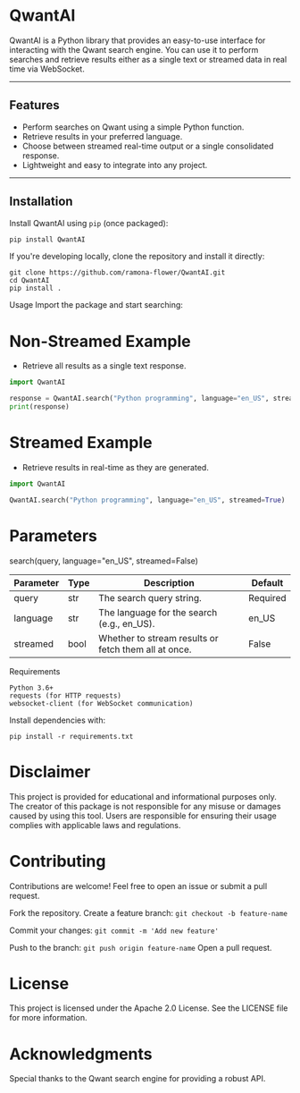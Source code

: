 # QwantAI

QwantAI is a Python library that provides an easy-to-use interface for interacting with the Qwant search engine. You can use it to perform searches and retrieve results either as a single text or streamed data in real time via WebSocket.

---

## Features

- Perform searches on Qwant using a simple Python function.
- Retrieve results in your preferred language.
- Choose between streamed real-time output or a single consolidated response.
- Lightweight and easy to integrate into any project.

---

## Installation

Install QwantAI using `pip` (once packaged):

```bash
pip install QwantAI
```

If you're developing locally, clone the repository and install it directly:

```
git clone https://github.com/ramona-flower/QwantAI.git
cd QwantAI
pip install .
```

Usage
Import the package and start searching:

# Non-Streamed Example
- Retrieve all results as a single text response.

```py
import QwantAI

response = QwantAI.search("Python programming", language="en_US", streamed=False)
print(response)
```

# Streamed Example
- Retrieve results in real-time as they are generated.

```py
import QwantAI

QwantAI.search("Python programming", language="en_US", streamed=True)
```

# Parameters
search(query, language="en_US", streamed=False)

| Parameter | Type   | Description                                                   | Default  |
|-----------|--------|---------------------------------------------------------------|----------|
| query     | str    | The search query string.                                      | Required |
| language  | str    | The language for the search (e.g., en_US).                   | en_US    |
| streamed  | bool   | Whether to stream results or fetch them all at once.          | False    |

Requirements
```
Python 3.6+
requests (for HTTP requests)
websocket-client (for WebSocket communication)
```
Install dependencies with:

```
pip install -r requirements.txt
```

# Disclaimer
This project is provided for educational and informational purposes only. The creator of this package is not responsible for any misuse or damages caused by using this tool. Users are responsible for ensuring their usage complies with applicable laws and regulations.

# Contributing
Contributions are welcome! Feel free to open an issue or submit a pull request.

Fork the repository.
Create a feature branch: ```git checkout -b feature-name```

Commit your changes: ```git commit -m 'Add new feature'```

Push to the branch: ```git push origin feature-name```
Open a pull request.

# License
This project is licensed under the Apache 2.0 License. See the LICENSE file for more information.

# Acknowledgments
Special thanks to the Qwant search engine for providing a robust API.
